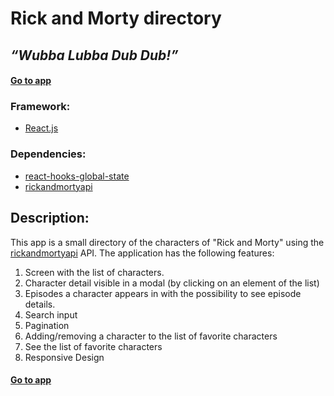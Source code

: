 # Rick and Morty directory

## _“Wubba Lubba Dub Dub!”_

#### [Go to app](https://rick-and-morty-directory.web.app/)

### Framework:
- [React.js](https://reactjs.org/)

### Dependencies:
- [react-hooks-global-state](https://github.com/dai-shi/react-hooks-global-state)
- [rickandmortyapi](https://rickandmortyapi.com/)

## Description:
This app is a small directory of the characters of "Rick and Morty" using the [rickandmortyapi](https://rickandmortyapi.com/) API.
The application has the following features:
1. Screen with the list of characters.
2. Character detail visible in a modal (by clicking on an element of the list)
3. Episodes a character appears in with the possibility to see episode details.
3. Search input
4. Pagination
5. Adding/removing a character to the list of favorite characters
6. See the list of favorite characters
7. Responsive Design

#### [Go to app](https://rick-and-morty-directory.web.app/)
